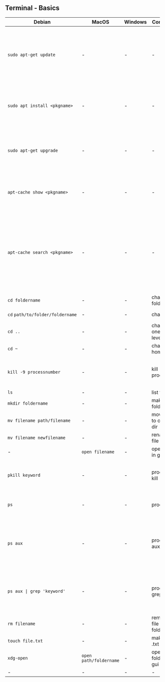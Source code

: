 ## Terminal - Basics

| Debian | MacOS | Windows | Command | Flag | Comment |
|---|---|---|---|---|---|
|`sudo apt-get update`|-|-|-|-|updates the available pkg versions for apt from an online library|
|`sudo apt install <pkgname>`|-|-|-|-|installs a pkg if availabe from the Advanced Packaging Tool|
|`sudo apt-get upgrade`|-|-|-|-| upgrades all installed apt pkgs on your OS (may not be desired)|
|`apt-cache show <pkgname>`|-|-|-|-|shows available updates for the specified pkg|
|`apt-cache search <pkgname>`|-|-|-|-|searches for available pkgs in the apt-cache, the internal database in which information on all available packages is stored|
|`cd foldername`|-|-|change folder|-|-|
|`cd`&nbsp;`path/to/folder/foldername`|-|-| change dir|-| *dir = directory*|
|`cd ..`|-|-| change one dir level up|-|-|
|`cd ~`|-|-|change to home dir| -|-|
|`kill -9 processnumber`| - | - | kill process | - | kills the processes with the specified ID number |
|`ls`|-|-|list files|-|-|
|`mkdir foldername`|-|-| make new folder| -|-|
|`mv filename path/filename`|-|-| move file to other dir|-|-|
|`mv filename newfilename`|-|-| rename file| -|-|
|  - | `open filename`   | - | open file in gui | - | -|
|`pkill keyword`| - | - | process kill | - | kills all processes containing the keyword |
|`ps`| - | - | processes | - | shows all currently running processes |
|`ps aux`| - | - | processes auxiliary | - | shows running processes with additional information like cpu usage |
|`ps aux \| grep 'keyword'`| - | - | processes, grep | - | searches within running processes for a specific keyword |
|`rm filename`|-|-| remove file or folder|-r |recursively|
|`touch file.txt`|-|-| make new .txt file| -| *or other file format*|
| `xdg-open` | `open path/foldername`   | - |open folder in gui  |  - |-|
|-|-|-|-|-|-|


